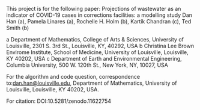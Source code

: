 This project is for the following paper:
Projections of wastewater as an indicator of COVID-19 cases in corrections facilities: a modelling study
Dan Han (a), Pamela Linares (a), Rochelle H. Holm (b), Kartik Chandran (c), Ted Smith (b)

a Department of Mathematics, College of Arts & Sciences, University of Louisville, 2301 S. 3rd St., Louisville, KY, 40292, USA 
b Christina Lee Brown Envirome Institute, School of Medicine, University of Louisville, Louisville, KY 40202, USA 
c Department of Earth and Environmental Engineering, Columbia University, 500 W. 120th St., New York, NY, 10027, USA 

For the algorithm and code question, correspondence to:dan.han@louisville.edu, Department of Mathematics, University of Louisville, Louisville, KY 40202, USA.

For citation: DOI:10.5281/zenodo.11622754
